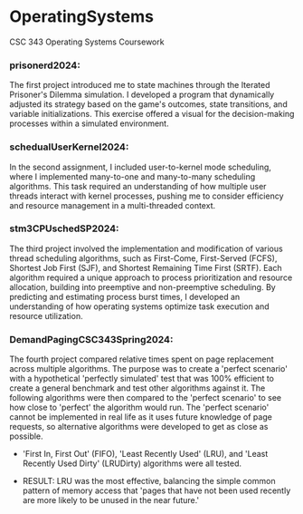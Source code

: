 # OperatingSystems
CSC 343 Operating Systems Coursework

### prisonerd2024:
The first project introduced me to state machines through the Iterated Prisoner's Dilemma simulation. I developed a program that dynamically adjusted its strategy based on the game's outcomes, state transitions, and variable initializations. This exercise offered a visual for the decision-making processes within a simulated environment.

### schedualUserKernel2024:
In the second assignment, I included user-to-kernel mode scheduling, where I implemented many-to-one and many-to-many scheduling algorithms. This task required an understanding of how multiple user threads interact with kernel processes, pushing me to consider efficiency and resource management in a multi-threaded context.

### stm3CPUschedSP2024:
The third project involved the implementation and modification of various thread scheduling algorithms, such as First-Come, First-Served (FCFS), Shortest Job First (SJF), and Shortest Remaining Time First (SRTF). Each algorithm required a unique approach to process prioritization and resource allocation, building into preemptive and non-preemptive scheduling. By predicting and estimating process burst times, I developed an understanding of how operating systems optimize task execution and resource utilization.

### DemandPagingCSC343Spring2024:
The fourth project compared relative times spent on page replacement across multiple algorithms. The purpose was to create a 'perfect scenario' with a hypothetical 'perfectly simulated' test that was 100% efficient to create a general benchmark and test other algorithms against it. The following algorithms were then compared to the 'perfect scenario' to see how close to 'perfect' the algorithm would run. The 'perfect scenario' cannot be implemented in real life as it uses future knowledge of page requests, so alternative algorithms were developed to get as close as possible.

- 'First In, First Out' (FIFO), 'Least Recently Used' (LRU), and 'Least Recently Used Dirty' (LRUDirty) algorithms were all tested.

- RESULT: LRU was the most effective, balancing the simple common pattern of memory access that 'pages that have not been used recently are more likely to be unused in the near future.'
